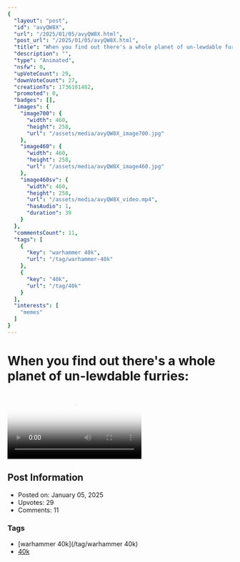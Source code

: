```yaml
---
{
  "layout": "post",
  "id": "avyQW8X",
  "url": "/2025/01/05/avyQW8X.html",
  "post_url": "/2025/01/05/avyQW8X.html",
  "title": "When you find out there's a whole planet of un-lewdable furries:",
  "description": "",
  "type": "Animated",
  "nsfw": 0,
  "upVoteCount": 29,
  "downVoteCount": 27,
  "creationTs": 1736101482,
  "promoted": 0,
  "badges": [],
  "images": {
    "image700": {
      "width": 460,
      "height": 258,
      "url": "/assets/media/avyQW8X_image700.jpg"
    },
    "image460": {
      "width": 460,
      "height": 258,
      "url": "/assets/media/avyQW8X_image460.jpg"
    },
    "image460sv": {
      "width": 460,
      "height": 258,
      "url": "/assets/media/avyQW8X_video.mp4",
      "hasAudio": 1,
      "duration": 39
    }
  },
  "commentsCount": 11,
  "tags": [
    {
      "key": "warhammer 40k",
      "url": "/tag/warhammer-40k"
    },
    {
      "key": "40k",
      "url": "/tag/40k"
    }
  ],
  "interests": [
    "memes"
  ]
}
---
```


# When you find out there's a whole planet of un-lewdable furries:

<video controls playsinline loop poster="/assets/media/avyQW8X_image460.jpg">
  <source src="/assets/media/avyQW8X_video.mp4" type="video/mp4">
  Your browser does not support the video tag.
</video>

## Post Information

- Posted on: January 05, 2025
- Upvotes: 29
- Comments: 11

### Tags

- [warhammer 40k](/tag/warhammer 40k)
- [40k](/tag/40k)
